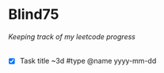 # Blind75
###### Keeping track of my leetcode progress 

- [x] Task title ~3d #type @name yyyy-mm-dd 
